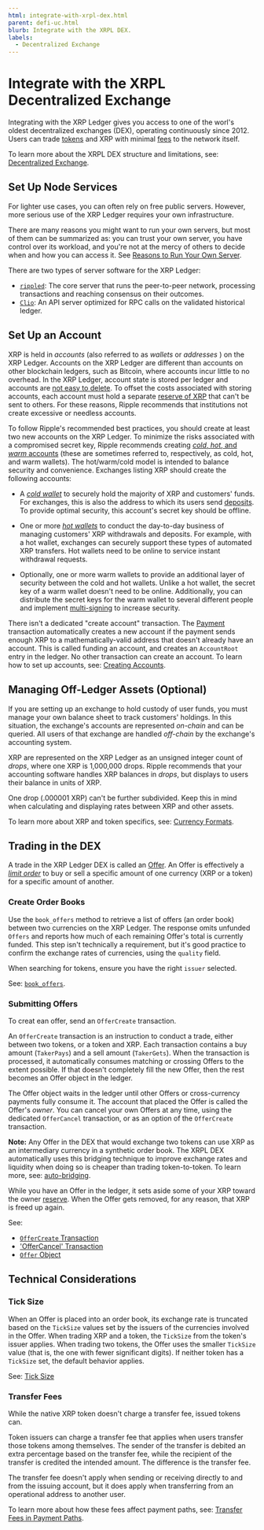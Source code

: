 ```yaml
---
html: integrate-with-xrpl-dex.html
parent: defi-uc.html
blurb: Integrate with the XRPL DEX.
labels:
  - Decentralized Exchange
---
```

# Integrate with the XRPL Decentralized Exchange

Integrating with the XRP Ledger gives you access to one of the worl's oldest decentralized exchanges (DEX), operating continuously since 2012. Users can trade [tokens](tokens.html) and XRP with minimal [fees](fees.html) to the network itself.

To learn more about the XRPL DEX structure and limitations, see: [Decentralized Exchange](decentralized-exchange.html).


## Set Up Node Services

For lighter use cases, you can often rely on free public servers. However, more serious use of the XRP Ledger requires your own infrastructure.

There are many reasons you might want to run your own servers, but most of them can be summarized as: you can trust your own server, you have control over its workload, and you're not at the mercy of others to decide when and how you can access it. See [Reasons to Run Your Own Server](networks-and-servers.html#reasons-to-run-your-own-server).

There are two types of server software for the XRP Ledger:

- [`rippled`](https://github.com/XRPLF/rippled): The core server that runs the peer-to-peer network, processing transactions and reaching consensus on their outcomes.
- [`Clio`](https://github.com/XRPLF/clio): An API server optimized for RPC calls on the validated historical ledger.


## Set Up an Account

XRP is held in _accounts_ (also referred to as _wallets_ or _addresses_  ) on the XRP Ledger. Accounts on the XRP Ledger are different than accounts on other blockchain ledgers, such as Bitcoin, where accounts incur little to no overhead. In the XRP Ledger, account state is stored per ledger and accounts are [not easy to delete](deleting-accounts.html). To offset the costs associated with storing accounts, each account must hold a separate [reserve of XRP](reserves.html) that can't be sent to others. For these reasons, Ripple recommends that institutions not create excessive or needless accounts. <!-- STYLE_OVERRIDE: hot wallet, warm wallet, cold wallet, wallet, easy -->

To follow Ripple's recommended best practices, you should create at least two new accounts on the XRP Ledger. To minimize the risks associated with a compromised secret key, Ripple recommends creating [_cold_, _hot_, and _warm_ accounts](account-types.html) (these are sometimes referred to, respectively, as cold, hot, and warm wallets). The hot/warm/cold model is intended to balance security and convenience. Exchanges listing XRP should create the following accounts:

* A [_cold wallet_](account-types.html#issuing-address) to securely hold the majority of XRP and customers' funds. For exchanges, this is also the address to which its users send [deposits](#deposit-xrp-into-exchange).   To provide optimal security, this account's secret key should be offline.

* One or more [_hot wallets_](account-types.html#operational-addresses) to conduct the day-to-day business of managing customers' XRP withdrawals and deposits. For example, with a hot wallet, exchanges can securely support these types of automated XRP transfers. Hot wallets need to be online to service instant withdrawal requests.

* Optionally, one or more warm wallets to provide an additional layer of security between the cold and hot wallets. Unlike a hot wallet, the secret key of a warm wallet doesn't need to be online. Additionally, you can distribute the secret keys for the warm wallet to several different people and implement [multi-signing](multi-signing.html) to increase security.

There isn't a dedicated "create account" transaction. The [Payment](payment.html) transaction automatically creates a new account if the payment sends enough XRP to a mathematically-valid address that doesn't already have an account. This is called funding an account, and creates an `AccountRoot` entry in the ledger. No other transaction can create an account. To learn how to set up accounts, see: [Creating Accounts](accounts.html#creating-accounts).


## Managing Off-Ledger Assets (Optional)

If you are setting up an exchange to hold custody of user funds, you must manage your own balance sheet to track customers' holdings. In this situation, the exchange's accounts are represented _on-chain_ and can be queried. All users of that exchange are handled _off-chain_ by the exchange's accounting system.

XRP are represented on the XRP Ledger as an unsigned integer count of _drops_, where one XRP is 1,000,000 drops. Ripple recommends that your accounting software handles XRP balances in _drops_, but displays to users their balance in units of XRP.

One drop (.000001 XRP) can't be further subdivided. Keep this in mind when calculating and displaying rates between XRP and other assets.

To learn more about XRP and token specifics, see: [Currency Formats](currency-formats.html).


## Trading in the DEX

A trade in the XRP Ledger DEX is called an [Offer](offers.html). An Offer is effectively a [_limit order_](https://en.wikipedia.org/wiki/Order_(exchange)#Limit_order) to buy or sell a specific amount of one currency (XRP or a token) for a specific amount of another.


### Create Order Books

Use the `book_offers` method to retrieve a list of offers (an order book) between two currencies on the XRP Ledger. The response omits unfunded `Offers` and reports how much of each remaining Offer's total is currently funded. This step isn't technically a requirement, but it's good practice to confirm the exchange rates of currencies, using the `quality` field.

When searching for tokens, ensure you have the right `issuer` selected.

See: [`book_offers`](book_offers.html).


### Submitting Offers

To creat ean offer, send an `OfferCreate` transaction.

An `OfferCreate` transaction is an instruction to conduct a trade, either between two tokens, or a token and XRP. Each transaction contains a buy amount (`TakerPays`) and a sell amount (`TakerGets`). When the transaction is processed, it automatically consumes matching or crossing Offers to the extent possible. If that doesn't completely fill the new Offer, then the rest becomes an Offer object in the ledger.

The Offer object waits in the ledger until other Offers or cross-currency payments fully consume it. The account that placed the Offer is called the Offer's _owner_. You can cancel your own Offers at any time, using the dedicated `OfferCancel` transaction, or as an option of the `OfferCreate` transaction.

**Note:** Any Offer in the DEX that would exchange two tokens can use XRP as an intermediary currency in a synthetic order book. The XRPL DEX automatically uses this bridging technique to improve exchange rates and liquidity when doing so is cheaper than trading token-to-token. To learn more, see: [auto-bridging](autobridging.html).

While you have an Offer in the ledger, it sets aside some of your XRP toward the owner [reserve](reserves.html). When the Offer gets removed, for any reason, that XRP is freed up again.

See:

- [`OfferCreate` Transaction](offercreate.html)
- ['OfferCancel' Transaction](offercancel.html)
- [`Offer` Object](offer.html)


## Technical Considerations

### Tick Size

When an Offer is placed into an order book, its exchange rate is truncated based on the `TickSize` values set by the issuers of the currencies involved in the Offer. When trading XRP and a token, the `TickSize` from the token's issuer applies. When trading two tokens, the Offer uses the smaller `TickSize` value (that is, the one with fewer significant digits). If neither token has a `TickSize` set, the default behavior applies.

See: [Tick Size](ticksize.html)


### Transfer Fees

While the native XRP token doesn't charge a transfer fee, issued tokens can.

Token issuers can charge a transfer fee that applies when users transfer those tokens among themselves. The sender of the transfer is debited an extra percentage based on the transfer fee, while the recipient of the transfer is credited the intended amount. The difference is the transfer fee.

The transfer fee doesn't apply when sending or receiving directly to and from the issuing account, but it does apply when transferring from an operational address to another user.

To learn more about how these fees affect payment paths, see: [Transfer Fees in Payment Paths](transfer-fees.html#transfer-fees-in-payment-paths).